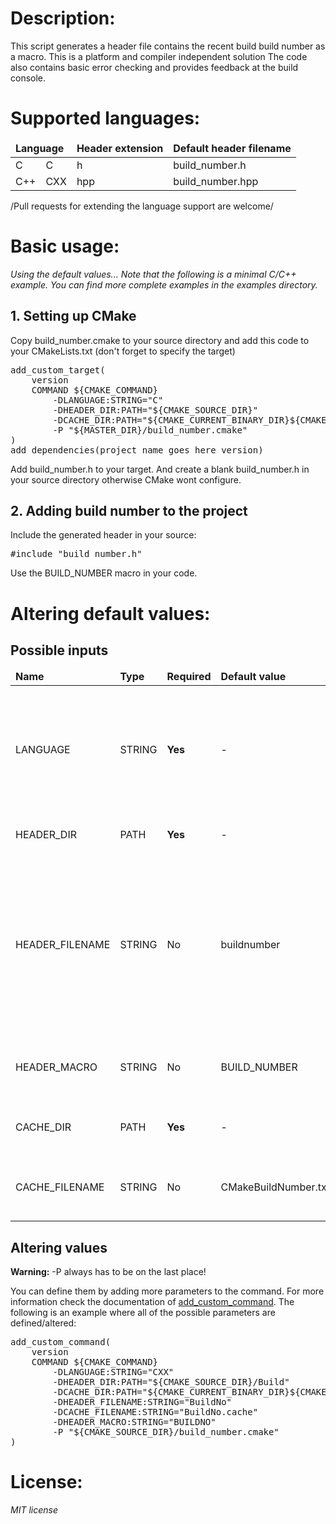 <h1>Description:</h1>
This script generates a header file contains the recent build build number as a macro. This is a platform and compiler independent solution The code also contains basic error checking and provides feedback at the build console.

<h1>Supported languages:</h1>
<table>
	<thead>
		<tr>
			<td colspan=2><b>Language</b></td>
			<td><b>Header extension</b></td>
			<td><b>Default header filename</b></td>
		</tr>
	</thead>
	<tr><td>C</td><td>C</td><td>h</td><td>build_number.h</td></tr>
	<tr><td>C++</td><td>CXX</td><td>hpp</td><td>build_number.hpp</td></tr>
</table>
/Pull requests for extending the language support are welcome/

<h1>Basic usage:</h1>
<i>Using the default values...
Note that the following is a minimal C/C++ example. You can find more complete examples in the examples directory.</i>
<h2>1. Setting up CMake</h2>
Copy build_number.cmake to your source directory and add this code to your CMakeLists.txt
(don't forget to specify the target)
<pre>add_custom_target(
	version
	COMMAND ${CMAKE_COMMAND}
		-DLANGUAGE:STRING="C"
		-DHEADER_DIR:PATH="${CMAKE_SOURCE_DIR}"
		-DCACHE_DIR:PATH="${CMAKE_CURRENT_BINARY_DIR}${CMAKE_FILES_DIRECTORY}"
		-P "${MASTER_DIR}/build_number.cmake"
)
add_dependencies(project_name_goes_here version)</pre>
Add build_number.h to your target. And create a blank build_number.h in your source directory otherwise CMake wont configure.
<h2>2. Adding build number to the project</h2>
Include the generated header in your source:
<pre>#include "build_number.h"</pre>
Use the BUILD_NUMBER macro in your code.
<h1>Altering default values:</h1>
<h2>Possible inputs</h2>
<table>
	<thead>
		<tr>
		<td><b>Name</b></td><td><b>Type</b></td><td><b>Required</b></td><td><b>Default value</b></td><td><b>Description</b></td>
		</tr>
	</thead>
	<tr><td>LANGUAGE</td><td>STRING</td><td><b>Yes</b></td><td>-</td><td>Defines the used language. (This information is used to determine the header's extension.)</td></tr>
	<tr><td>HEADER_DIR</td><td>PATH</td><td><b>Yes</b></td><td>-</td><td>Specifies a path for the header.</td></tr>
	<tr><td>HEADER_FILENAME</td><td>STRING</td><td>No</td><td>buildnumber</td><td>Alters the default filename for the header.<br>The extension depends on the determined language. No extension needed here.</td></tr>
	<tr><td>HEADER_MACRO</td><td>STRING</td><td>No</td><td>BUILD_NUMBER</td><td>Alters the default macro's name in the header.</td></tr>
	<tr><td>CACHE_DIR</td><td>PATH</td><td><b>Yes</b></td><td>-</td><td>Specifies the path for the cache file.</td></tr>
	<tr><td>CACHE_FILENAME</td><td>STRING</td><td>No</td><td>CMakeBuildNumber.txt</td><td>Alters the default filename for the cache file.</td></tr>
</table>

<h2>Altering values</h2>
<b>Warning:</b> -P always has to be on the last place!

You can define them by adding more parameters to the command. For more information check the documentation of <a href="https://cmake.org/cmake/help/v3.2/command/add_custom_command.html">add_custom_command</a>.
The following is an example where all of the possible parameters are defined/altered:
<pre>add_custom_command(
	version
	COMMAND ${CMAKE_COMMAND}
		-DLANGUAGE:STRING="CXX"
		-DHEADER_DIR:PATH="${CMAKE_SOURCE_DIR}/Build"
		-DCACHE_DIR:PATH="${CMAKE_CURRENT_BINARY_DIR}${CMAKE_FILES_DIRECTORY}/Caches"
		-DHEADER_FILENAME:STRING="BuildNo"
		-DCACHE_FILENAME:STRING="BuildNo.cache"
		-DHEADER_MACRO:STRING="BUILDNO"
		-P "${CMAKE_SOURCE_DIR}/build_number.cmake"
)</pre>

<h1>License:</h1>
<i>MIT license</i>
